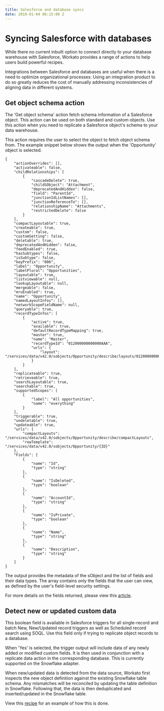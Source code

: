```yaml
---
title: Salesforce and database syncs
date: 2018-01-04 06:15:00 Z
---
```


# Syncing Salesforce with databases
While there no current inbuilt option to connect directly to your database warehouse with Salesforce, Workato provides a range of actions to help users build powerful recipes.

Integrations between Salesforce and databases are useful when there is a need to optimize organizational processes: Using an integration product to do so greatly reduces the cost of manually addressing inconsistencies of aligning data in different systems.

## Get object schema action

The 'Get object schema' action fetch schema information of a Salesforce object. This action can be used on both standard and custom objects. Use this action when you need to replicate a Salesforce object's schema to your data warehouse.

This action requires the user to select the object to fetch object schema from. The example snippet below shows the output when the 'Opportunity' object is selected.

```
{
	"actionOverrides": [],
	"activateable": false,
	"childRelationships": [
		{
			"cascadeDelete": true,
			"childSObject": "Attachment",
			"deprecatedAndHidden": false,
			"field": "ParentId",
			"junctionIdListNames": [],
			"junctionReferenceTo": [],
			"relationshipName": "Attachments",
			"restrictedDelete": false
		}
	],
	"compactLayoutable": true,
	"createable": true,
	"custom": false,
	"customSetting": false,
	"deletable": true,
	"deprecatedAndHidden": false,
	"feedEnabled": true,
	"hasSubtypes": false,
	"isSubtype": false,
	"keyPrefix": "006",
	"label": "Opportunity",
	"labelPlural": "Opportunities",
	"layoutable": true,
	"listviewable": null,
	"lookupLayoutable": null,
	"mergeable": false,
	"mruEnabled": true,
	"name": "Opportunity",
	"namedLayoutInfos": [],
	"networkScopeFieldName": null,
	"queryable": true,
	"recordTypeInfos": [
		{
			"active": true,
			"available": true,
			"defaultRecordTypeMapping": true,
			"master": true,
			"name": "Master",
			"recordTypeId": "012000000000000AAA",
			"urls": {
				"layout": "/services/data/v42.0/sobjects/Opportunity/describe/layouts/012000000000000AAA"
			}
		}
	],
	"replicateable": true,
	"retrieveable": true,
	"searchLayoutable": true,
	"searchable": true,
	"supportedScopes": [
		{
			"label": "All opportunities",
			"name": "everything"
		}
	],
	"triggerable": true,
	"undeletable": true,
	"updateable": true,
	"urls": {
		"compactLayouts": "/services/data/v42.0/sobjects/Opportunity/describe/compactLayouts",
		"rowTemplate": "/services/data/v42.0/sobjects/Opportunity/{ID}"
	},
	"Fields": [
		{
			"name": "Id",
			"type": "string"
		},
		{
			"name": "IsDeleted",
			"type": "boolean"
		},
		{
			"name": "AccountId",
			"type": "string"
		},
		{
			"name": "IsPrivate",
			"type": "boolean"
		},
		{
			"name": "Name",
			"type": "string"
		},
		{
			"name": "Description",
			"type": "string"
		}
	]
}
```
The output provides the metadata of the sObject and the list of fields and their data types. The array contains only the fields that the user can view, as defined by the user's field-level security settings.

For more details on the fields returned, please view this [article](https://developer.salesforce.com/docs/atlas.en-us.api.meta/api/sforce_api_calls_describesobjects_describesobjectresult.htm).

## Detect new or updated custom data

This boolean field is available in Salesforce triggers for all single-record and batch New, New/Updated record triggers as well as Scheduled record search using SOQL. Use this field only if trying to replicate object records to a database.

When 'Yes' is selected, the trigger output will include data of any newly added or modified custom fields. It is then used in conjunction with a replicate data action in the corresponding database. This is currently supported on the Snowflake adapter.

When new/updated data is detected from the data source, Workato first inspects the new object definition against the existing Snowflake table schema. Any mismatches will be reconciled by updating the table definition in Snowflake. Following that, the data is then deduplicated and inserted/updated in the Snowflake table.

View this [recipe](https://www.workato.com/recipes/1145888-saleforce-contacts-snowflake-batch-replicate) for an example of how this is done.
